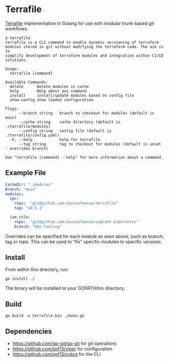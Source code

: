 # Terrafile

[Terrafile](https://bensnape.com/2016/01/14/terraform-design-patterns-the-terrafile/) implementation in Golang for use with modular trunk-based git workflows.

```
$ terrafile
terrafile is a CLI command to enable dynamic versioning of terraform
modules stored in git without modifying the terraform code. The aim is to
simplify development of terraform modules and integration within CI/CD
solutions.

Usage:
  terrafile [command]

Available Commands:
  delete      Delete modules in cache
  help        Help about any command
  install     install/update modules based on config file
  show-config show loaded configuration

Flags:
      --branch string   branch to checkout for modules (default is main)
      --cache string    cache directory (default is ./terrafile/modules)
      --config string   config file (default is ./terrafile/config.yaml)
  -h, --help            help for terrafile
      --tag string      tag to checkout for modules (default is unset - overrides branch)

Use "terrafile [command] --help" for more information about a command.
```

## Example File

```yaml
CacheDir: "./modules"
Branch: "main"
modules:
  vpc:
    repo:  "git@github.com:kevinalmansa/terrafile"
    tag: "v0.0.1"

  iam_role:
    repo:  "git@github.com:kevinalmansa/vagrant-kubernetes"
    branch: "k8s-tooling"
```

Overrides can be specified for each module as seen above, such as branch, tag or repo. This can
be used to "fix" specific modules to specific versions.

## Install

From within this directory, run:
```
go install ./
```

The binary will be installed to your GOPATH/bin directory.

## Build

```
go build -o terrafile.bin ./main.go
```

## Dependencies

- https://github.com/go-git/go-git for git operations
- https://github.com/spf13/viper for configuration
- https://github.com/spf13/cobra for the CLI